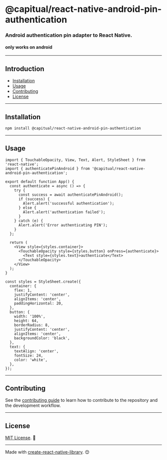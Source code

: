 # @capitual/react-native-android-pin-authentication

### Android authentication pin adapter to React Native.
#### **only works on android**
<hr />

## Introduction

- [Installation](#installation)
- [Usage](#usage)
- [Contributing](#contributing)
- [License](#license)

<hr/>

## Installation

```sh
npm install @capitual/react-native-android-pin-authentication
```

<hr/>

## Usage

```tsx
import { TouchableOpacity, View, Text, Alert, StyleSheet } from 'react-native';
import { authenticatePinAndroid } from '@capitual/react-native-android-pin-authentication';

export default function App() {
  const authenticate = async () => {
    try {
      const success = await authenticatePinAndroid();
      if (success) {
        Alert.alert('successful authentication');
      } else {
        Alert.alert('authentication failed');
      }
    } catch (e) {
      Alert.alert('Error authenticating PIN');
    }
  };

  return (
    <View style={styles.container}>
      <TouchableOpacity style={styles.button} onPress={authenticate}>
        <Text style={styles.text}>authenticate</Text>
      </TouchableOpacity>
    </View>
  );
}

const styles = StyleSheet.create({
  container: {
    flex: 1,
    justifyContent: 'center',
    alignItems: 'center',
    paddingHorizontal: 20,
  },
  button: {
    width: '100%',
    height: 64,
    borderRadius: 8,
    justifyContent: 'center',
    alignItems: 'center',
    backgroundColor: 'black',
  },
  text: {
    textAlign: 'center',
    fontSize: 24,
    color: 'white',
  },
});

```

<hr/>

## Contributing

See the [contributing guide](./CONTRIBUTING.md) to learn how to contribute to the repository and the development workflow.

<hr/>

## License

[MIT License](./LICENSE). 🙂

---

Made with [create-react-native-library](https://github.com/callstack/react-native-builder-bob). 😊
